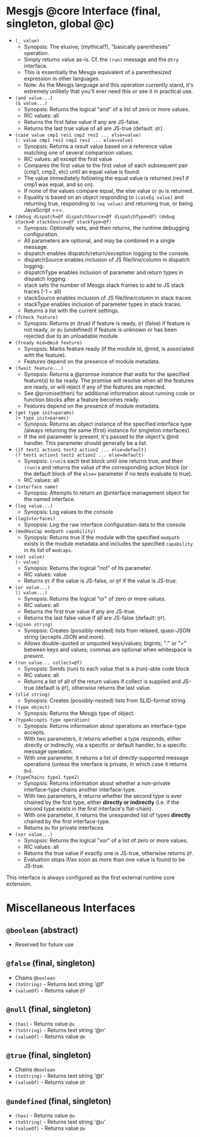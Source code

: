 # Mesgjs @core Interface (final, singleton, global @c)

* `(_ value)`
  * Synopsis: The elusive, (mythical?), "basically parentheses" operation.
  * Simply returns value as-is. Cf. the `(run)` message and the `@try` interface.
  * This is essentially the Mesgjs equivalent of a parenthesized expression in other languages.
  * Note: As the Mesgjs language and this operation currently stand, it's extremely unlikely that you'll ever need this or see it in practical use.
* `(and value...)`\
`(& value...)`
  * Synopsis: Returns the logical "and" of a list of zero or more values.
  * RIC values: all
  * Returns the first false value if any are JS-false.
  * Returns the last true value of all are JS-true (default: `@t`).
* `(case value cmp1 res1 cmp2 res2 ... else=value)`\
`(: value cmp1 res1 cmp2 res2 ... else=value)`
  * Synopsis: Returns a result value based on a reference value matching one of several comparison values.
  * RIC values: all except the first value
  * Compares the first value to the first value of each subsequent pair (cmp1, cmp2, etc) until an equal value is found.
  * The value immediately following the equal value is returned (res1 if cmp1 was equal, and so on).
  * If none of the values compare equal, the else value or `@u` is returned.
  * Equality is based on an object responding to `(caseEq value)` and returning true, responding to `(eq value)` and returning true, or being JavaScript \===.
* `(debug dispatch=@f dispatchSource=@f dispatchType=@f)`
  `(debug stack=0 stackSource=@f stackType=@f)`
  * Synopsis: Optionally sets, and then returns, the runtime debugging configuration.
  * All parameters are optional, and may be combined in a single message.
  * dispatch enables dispatch/return/exception logging to the console.
  * dispatchSource enables inclusion of JS file/line/column in dispatch logging.
  * dispatchType enables inclusion of parameter and return types in dispatch logging.
  * stack sets the number of Mesgjs stack frames to add to JS stack traces (-1 \= all)
  * stackSource enables inclusion of JS file/line/column in stack traces
  * stackType enables inclusion of parameter types in stack traces.
  * Returns a list with the current settings.
* `(fcheck feature)`
  * Synopsis: Returns `@t` (true) if feature is ready, `@f` (false) if feature is not ready, or `@u` (undefined) if feature is unknown or has been rejected due to an unloadable module.
* `(fready mid=@mid feature)`
  * Synopsis: Marks feature ready (if the module id, @mid, is associated with the feature).
  * Features depend on the presence of module metadata.
* `(fwait feature...)`
  * Synopsis: Returns a @promise instance that waits for the specified feature(s) to be ready. The promise will resolve when all the features are ready, or will reject if any of the features are rejected.
  * See @promise(then) for additional information about running code or function blocks after a feature becomes ready.
  * Features depend on the presence of module metadata.
* `(get type init=params)`\
`(+ type init=params)`
  * Synopsis: Returns an object instance of the specified interface type (always returning the same (first) instance for singleton interfaces).
  * If the init parameter is present, it's passed to the object's @init handler. This parameter should generally be a list.
* `(if test1 action1 test2 action2 ... else=default)`\
`(? test1 action1 test2 action2 ... else=default)`
  * Synopsis: `(run)`s each test block until one returns true, and then
  `(run)`s and returns the value of the corresponding action block
  (or the default block of the `else=` parameter if no tests evaluate to true).
  * RIC values: all
* `(interface name)`
  * Synopsis: Attempts to return an @interface management object for the named interface.
* `(log value...)`
  * Synopsis: Log values to the console
* `(logInterfaces)`
  * Synopsis: Log the raw interface configuration data to the console
* `(modHasCap modpath capability)`
  * Synopsis: Returns true if the module with the specified `modpath` exists in the module metadata and includes the specified `capability` in its list of `modcaps`.
* `(not value)`\
`(~ value)`
  * Synopsis: Returns the logical "not" of its parameter.
  * RIC values: value
  * Returns `@t` if the value is JS-false, or `@f` if the value is JS-true.
* `(or value...)`\
`(| value...)`
  * Synopsis: Returns the logical "or" of zero or more values.
  * RIC values: all
  * Returns the first true value if any are JS-true.
  * Returns the last false value if all are JS-false (default: `@f`).
* `(qjson string)`
  * Synopsis: Creates (possibly-nested) lists from relaxed, quasi-JSON string (accepts JSON and more).
  * Allows double-quoted or unquoted keys/values; bigints; ":" or "\=" between keys and values; commas are optional when whitespace is present.
* `(run value... collect=@f)`
  * Synopsis: Sends (run) to each value that is a (run)\-able code block
  * RIC values: all
  * Returns a list of all of the return values if collect is supplied and JS-true (default is `@f`), otherwise returns the last value.
* `(slid string)`
  * Synopsis: Creates (possibly-nested) lists from SLID-format string.
* `(type object)`
  * Synopsis: Returns the Mesgjs type of object.
* `(typeAccepts type operation)`
  * Synopsis: Returns information about operations an interface-type accepts.
  * With two parameters, it returns whether a type responds, either directly or indirectly, via a specific or default handler, to a specific message operation.
  * With one parameter, it returns a list of directly-supported message operations (unless the interface is private, in which case it returns `@u`).
* `(typeChains type1 type2)`
  * Synopsis: Returns information about whether a non-private interface-type chains another interface-type.
  * With two parameters, it returns whether the second type is ever chained by the first type, either **directly or indirectly** (i.e. if the second type exists in the first interface's flat-chain).
  * With one parameter, it returns the unexpanded list of types **directly** chained by the first interface-type.
  * Returns `@u` for private interfaces.
* `(xor value...)`
  * Synopsis: Returns the logical "xor" of a list of zero or more values.
  * RIC values: all
  * Returns *the* true value if exactly one is JS-true, otherwise returns `@f`.
  * Evaluation stops if/as soon as more than one value is found to be JS-true.

This interface is always configured as the first external runtime core extension.

# Miscellaneous Interfaces

## `@boolean` (abstract)

* Reserved for future use

## `@false` (final, singleton)

* Chains `@boolean`
* `(toString)` \- Returns text string '@f'
* `(valueOf)` \- Returns value `@f`

## `@null` (final, singleton)

* `(has)` \- Returns value `@u`
* `(toString)` \- Returns text string '@n'
* `(valueOf)` \- Returns value `@n`

## `@true` (final, singleton)

* Chains `@boolean`
* `(toString)` \- Returns text string '@t'
* `(valueOf)` \- Returns value `@t`

## `@undefined` (final, singleton)

* `(has)` \- Returns value `@u`
* `(toString)` \- Returns text string '@u'
* `(valueOf)` \- Returns value `@u`
